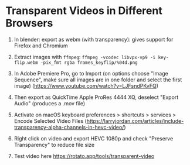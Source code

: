 # Transparent Videos in Different Browsers

1) In blender: export as webm (with transparency): gives support for Firefox and Chromium

2) Extract images with `ffmpeg`:
`ffmpeg -vcodec libvpx-vp9 -i key-flip.webm -pix_fmt rgba frames_keyflip/%04d.png`

3) In Adobe Premiere Pro, go to Import (on options choose "Image Sequence", make sure all images are in one folder and select the first image)
(https://www.youtube.com/watch?v=LJFsndPKvFQ)

4) Then export as QuickTime Apple ProRes 4444 XQ, deselect "Export Audio" (produces a .mov file)

5) Activate on macOS keyboard preferences > shortcuts > services > Encode Selected Video Files
(https://larryjordan.com/articles/include-transparency-alpha-channels-in-hevc-video/)

6) Right click on video and export HEVC 1080p and check "Preserve Transparency" to reduce file size

7) Test video here https://rotato.app/tools/transparent-video
